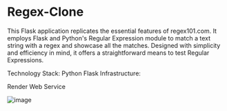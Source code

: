 # Regex-Clone

This Flask application replicates the essential features of regex101.com. It employs Flask and Python's Regular Expression module to match a text string with a regex and showcase all the matches. Designed with simplicity and efficiency in mind, it offers a straightforward means to test Regular Expressions.

Technology Stack:
Python
Flask
Infrastructure:

Render Web Service

![image](https://github.com/MohneetKaur/Regex-Clone/assets/84201530/b1058519-2495-4c47-9693-d6161ae844e4)
